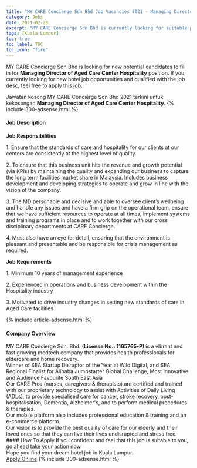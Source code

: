 ```yaml
---
title: "MY CARE Concierge Sdn Bhd Job Vacancies 2021 - Managing Director of Aged Care Center Hospitality" 
category: Jobs 
date: 2021-02-28 
excerpt: "MY CARE Concierge Sdn Bhd is currently looking for suitable person to fill in the Managing Director of Aged Care Center Hospitality which positioned at Kuala Lumpur" 
tags: [Kuala Lumpur] 
toc: true 
toc_label: TOC 
toc_icon: "fire" 
--- 
```


<p>MY CARE Concierge Sdn Bhd is looking for new potential candidates to fill in for <b>Managing Director of Aged Care Center Hospitality</b> position. If you currently looking for new hotel job opportunities and qualified with the job desc, feel free to apply this job.
</p>Jawatan kosong MY CARE Concierge Sdn Bhd 2021 terkini untuk kekosongan <b>Managing Director of Aged Care Center Hospitality</b>. 
{% include 300-adsense.html %} 
<div><div><h4>Job Description</h4></div><div><div><span><div><p><strong>Job Responsibilities</strong></p><p>1. Ensure that the standards of care and hospitality for our clients at our centers are consistently at the highest level of quality.&#160;</p><p>2. To ensure that this business unit hits the revenue and growth potential (via KPIs) by maintaining the quality and expanding our business to capture the long term facilities market share in Malaysia. Includes business development and developing strategies to operate and grow in line with the vision of the company.</p><p>3. The MD personable and decisive and able to oversee client&#8217;s wellbeing and handle any issues and have a firm grip on the operational team, ensure that we have sufficient resources to operate at all times, implement systems and training programs in place and to work together with our cross disciplinary departments at CARE Concierge.</p><p>4. Must also have an eye for detail, ensuring that the environment is pleasant and presentable and be responsible for crisis management as required.</p><p><strong>Job Requirements</strong></p><p>1. Minimum 10 years of management experience</p><p>2. Experienced in operations and business development within the Hospitality industry</p><p>3. Motivated to drive industry changes in setting new standards of care in Aged Care facilities</p></div></span></div></div></div> 
{% include article-adsense.html %} 
<div><div><h4>Company Overview</h4></div><div><div><span><div><div>MY CARE Concierge Sdn. Bhd.&#160;<strong>(License No.: 1165765-P</strong><strong>)&#160;</strong>is a vibrant and fast growing medtech company that provides health professionals for eldercare and home recovery.&#160;</div>
<div>Winner of SEA Startup Disruptor of the Year at Wild Digital, and SEA Regional Finalist for Alibaba Jumpstarter Global Challenge, Most Innovative and Audience Favourite South East Asia</div>
<div>Our CARE Pros (nurses, caregivers &amp; therapists) are certified and trained with our proprietary technology to assist with Activities of Daily Living (ADLs), to provide specialised care for cancer, stroke recovery, post-hospitalisation, Dementia, Alzheimer's, and to perform medical procedures &amp; therapies.</div>
<div>Our mobile platform also includes professional education &amp; training and an e-commerce platform.&#160;</div>
<div>Our vision is to provide the best quality of care for our elderly and their loved ones so that they can live their lives undisrupted and stress free.</div></div></span></div></div></div> 
#### How To Apply 
If you confident and feel that this job is suitable to you, go ahead take your action now. <br/> 
Hope you find your dream hotel job in Kuala Lumpur. <br/> 
<a href="https://www.jobstreet.com.my/en/job/managing-director-of-aged-care-center-hospitality-4493212?jobId=jobstreet-my-job-4493212" class="btn btn--info" target="_blank" rel="nofollow noopenner">Apply Online</a> 
{% include 300-adsense.html %} 